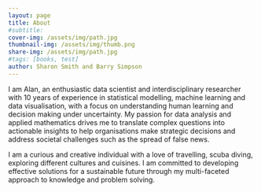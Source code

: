 ```yaml
---
layout: page
title: About
#subtitle: 
cover-img: /assets/img/path.jpg
thumbnail-img: /assets/img/thumb.png
share-img: /assets/img/path.jpg
#tags: [books, test]
author: Sharon Smith and Barry Simpson
---
```



I am Alan, an enthusiastic data scientist and interdisciplinary researcher with 10 years of experience in statistical modelling, machine learning and data visualisation, with a focus on understanding human learning and decision making under uncertainty. My passion for data analysis and applied mathematics drives me to translate complex questions into actionable insights to help organisations make strategic decisions and address societal challenges such as the spread of false news.

I am a curious and creative individual with a love of travelling, scuba diving, exploring different cultures and cuisines. I am committed to developing effective solutions for a sustainable future through my multi-faceted approach to knowledge and problem solving.
